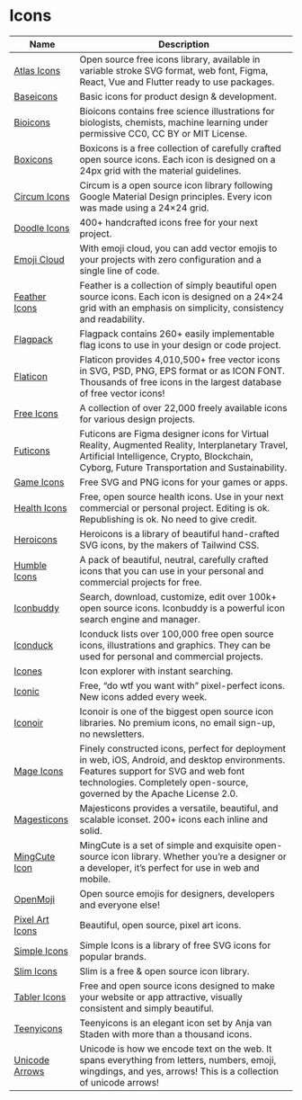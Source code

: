 # Icons

| Name | Description |
| --- | --- |
| [Atlas Icons](https://atlasicons.vectopus.com/) | Open source free icons library, available in variable stroke SVG format, web font, Figma, React, Vue and Flutter ready to use packages. |
| [Baseicons](https://basicons.xyz/) | Basic icons for product design & development. |
| [Bioicons](https://bioicons.com/) | Bioicons contains free science illustrations for biologists, chemists, machine learning under permissive CC0, CC BY or MIT License. |
| [Boxicons](https://boxicons.com/) | Boxicons is a free collection of carefully crafted open source icons. Each icon is designed on a 24px grid with the material guidelines. |
| [Circum Icons](https://circumicons.com/) | Circum is a open source icon library following Google Material Design principles. Every icon was made using a 24×24 grid. |
| [Doodle Icons](https://khushmeen.com/icons.html) | 400+ handcrafted icons free for your next project. |
| [Emoji Cloud](https://alohe.github.io/emojicloud/) | With emoji cloud, you can add vector emojis to your projects with zero configuration and a single line of code. | 
| [Feather Icons](https://feathericons.com/) | Feather is a collection of simply beautiful open source icons. Each icon is designed on a 24×24 grid with an emphasis on simplicity, consistency and readability. |
| [Flagpack](https://www.flagpack.xyz/) | Flagpack contains 260+ easily implementable flag icons to use in your design or code project. |
| [Flaticon](https://www.flaticon.com/) | Flaticon provides 4,010,500+ free vector icons in SVG, PSD, PNG, EPS format or as ICON FONT. Thousands of free icons in the largest database of free vector icons! |
| [Free Icons](https://free-icons.github.io/free-icons/) | A collection of over 22,000 freely available icons for various design projects. |
| [Futicons](https://futicons.com/) | Futicons are Figma designer icons for Virtual Reality, Augmented Reality, Interplanetary Travel, Artificial Intelligence, Crypto, Blockchain, Cyborg, Future Transportation and Sustainability. |
| [Game Icons](https://game-icons.net/) | Free SVG and PNG icons for your games or apps. |
| [Health Icons](https://healthicons.org/) | Free, open source health icons. Use in your next commercial or personal project. Editing is ok. Republishing is ok. No need to give credit. |
| [Heroicons](https://heroicons.com/) | Heroicons is a library of beautiful hand-crafted SVG icons, by the makers of Tailwind CSS. |
| [Humble Icons](https://humbleicons.com/) | A pack of beautiful, neutral, carefully crafted icons that you can use in your personal and commercial projects for free. |
| [Iconbuddy](https://iconbuddy.app/) | Search, download, customize, edit over 100k+ open source icons. Iconbuddy is a powerful icon search engine and manager. |
| [Iconduck](https://iconduck.com/) | Iconduck lists over 100,000 free open source icons, illustrations and graphics. They can be used for personal and commercial projects. |
| [Icones](https://icones.js.org/) | Icon explorer with instant searching. |
| [Iconic](https://iconic.app/) | Free, “do wtf you want with” pixel-perfect icons. New icons added every week. |
| [Iconoir](https://iconoir.com/) | Iconoir is one of the biggest open source icon libraries. No premium icons, no email sign-up, no newsletters. |
| [Mage Icons](https://mageicons.com/) | Finely constructed icons, perfect for deployment in web, iOS, Android, and desktop environments. Features support for SVG and web font technologies. Completely open-source, governed by the Apache License 2.0. |
| [Magesticons](https://majesticons.com/) | Majesticons provides a versatile, beautiful, and scalable iconset. 200+ icons each inline and solid. |
| [MingCute Icon](https://www.mingcute.com/) | MingCute is a set of simple and exquisite open-source icon library. Whether you’re a designer or a developer, it’s perfect for use in web and mobile. |
| [OpenMoji](https://openmoji.org/) | Open source emojis for designers, developers and everyone else! |
| [Pixel Art Icons](https://pixelarticons.com/) | Beautiful, open source, pixel art icons. |
| [Simple Icons](http://simpleicons.org/) | Simple Icons is a library of free SVG icons for popular brands. |
| [Slim Icons](https://slimicons.com/) | Slim is a free & open source icon library. |
| [Tabler Icons](https://tabler-icons.io/) | Free and open source icons designed to make your website or app attractive, visually consistent and simply beautiful. |
| [Teenyicons](https://teenyicons.com/) | Teenyicons is an elegant icon set by Anja van Staden with more than a thousand icons. |
| [Unicode Arrows](https://unicodearrows.com/) | Unicode is how we encode text on the web. It spans everything from letters, numbers, emoji, wingdings, and yes, arrows! This is a collection of unicode arrows! |